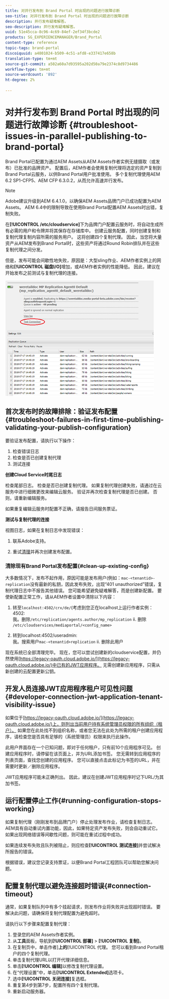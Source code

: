 ```yaml
---
title: 对并行发布到 Brand Portal 时出现的问题进行故障诊断
seo-title: 对并行发布到 Brand Portal 时出现的问题进行故障诊断
description: 并行发布疑难解答。
seo-description: 并行发布疑难解答。
uuid: 51e45cca-8c96-4c69-84ef-2ef34f3bcde2
products: SG_EXPERIENCEMANAGER/Brand_Portal
content-type: reference
topic-tags: brand-portal
discoiquuid: a4801024-b509-4c51-afd8-e337417e658b
translation-type: tm+mt
source-git-commit: a502a60a7d93595a202d50a79e2374c8d9734486
workflow-type: tm+mt
source-wordcount: '892'
ht-degree: 2%

---
```



# 对并行发布到 Brand Portal 时出现的问题进行故障诊断 {#troubleshoot-issues-in-parallel-publishing-to-brand-portal}

Brand Portal已配置为通过AEM Assets从AEM Assets作者实例无缝摄取（或发布）已批准的品牌资产。 配置[](../using/configure-aem-assets-with-brand-portal.md)后，AEM作者会使用复制代理将选定的资产复制到Brand Portal云服务，以供Brand Portal用户批准使用。 多个复制代理使用AEM 6.2 SP1-CFP5、AEM CFP 6.3.0.2，从而允许高速并行发布。

>[!NOTE]
>
>Adobe建议升级到AEM 6.4.1.0，以确保AEM Assets品牌门户已成功配置为AEM Assets。 AEM 6.4中的限制导致在使用Brand Portal配置AEM Assets时出错，复制失败。

在&#x200B;**[!UICONTROL /etc/cloudservice]**&#x200B;下为品牌门户配置云服务时，将自动生成所有必需的用户和令牌并将其保存在存储库中。 创建云服务配置，同时创建复制和复制代理复制内容所需的服务用户。 这将创建四个复制代理。 因此，当您将大量资产从AEM发布到Brand Portal时，这些资产将通过Round Robin排队并在这些复制代理之间分发。

但是，发布可能会间歇性地失败，原因是：大型sling作业、AEM作者实例上的网络和&#x200B;**[!UICONTROL 磁盘I/O]**&#x200B;增加，或AEM作者实例的性能降低。 因此，建议在开始发布之前测试与复制代理的连接。

![](assets/test-connection.png)

## 首次发布时的故障排除：验证发布配置{#troubleshoot-failures-in-first-time-publishing-validating-your-publish-configuration}

要验证发布配置，请执行以下操作：

1. 检查错误日志
1. 检查是否已创建复制代理
1. 测试连接

**创建Cloud Service时尾日志**

检查尾部日志。 检查是否已创建复制代理。 如果复制代理创建失败，请通过在云服务中进行细微更改来编辑云服务。 验证并再次检查复制代理是否已创建。 否则，请重新编辑服务。

如果重复编辑云服务时配置不正确，请报告日间服务票证。

**测试与复制代理的连接**

视图日志，如果在复制日志中发现错误：

1. 联系Adobe支持。

1. 重试[清理](../using/troubleshoot-parallel-publishing.md#clean-up-existing-config)并再次创建发布配置。

<!--
Comment Type: remark
Last Modified By: Mini Gulati (mgulati)
Last Modified Date: 2018-06-21T22:56:21.256-0400
<p>?? check and compare public key. At times public key is different</p>
<p>?? another thing to check in /useradmin</p>
-->

### 清除现有Brand Portal发布配置{#clean-up-existing-config}

大多数情况下，发布不起作用，原因可能是发布用户(例如：`mac-<tenantid>-replication`没有最新的私钥，因此发布失败，出现“401 unauthorized”错误，复制代理日志中不报告其他错误。 您可能希望避免疑难解答，而是创建新配置。 要使新配置正常工作，请从AEM作者设置中清除以下内容：

1. 转至`localhost:4502/crx/de/`(考虑到您正在localhost上运行作者实例：4502:\
   我。删除`/etc/replication/agents.author/mp_replication`
ii. 删除 
`/etc/cloudservices/mediaportal/<config_name>`

1. 转到localhost:4502/useradmin:\
   我。搜索用户`mac-<tenantid>replication`
ii. 删除此用户

现在系统已全部清理完毕。 现在，您可以尝试创建新的cloudservice配置，并仍然使用[https://legacy-oauth.cloud.adobe.io/](https://legacy-oauth.cloud.adobe.io/)中已有的JWT应用程序。 无需创建新应用程序，只需从新创建的云配置更新公钥。

## 开发人员连接JWT应用程序租户可见性问题{#developer-connection-jwt-application-tenant-visibility-issue}

如果位于[https://legacy-oauth.cloud.adobe.io/](https://legacy-oauth.cloud.adobe.io/)上，则列出当前用户持有系统管理员权限的所有组织（租户）。 如果您在此处找不到组织名称，或者您无法在此处为所需的租户创建应用程序，请检查您是否具有足够的（系统管理员）权限来执行此操作。

此用户界面存在一个已知问题，即对于任何租户，只有前10个应用程序可见。 创建应用程序时，请停留在该页面上，并为URL添加书签。 您无需转到应用程序的列表页面，查找您创建的应用程序。 您可以直接点击此标记为书签的URL，并在需要时更新／删除应用程序。

JWT应用程序可能未正确列出。 因此，建议在创建JWT应用程序时记下URL/为其加书签。

## 运行配置停止工作{#running-configuration-stops-working}

<!--
Comment Type: draft

<p>If the running configuration stops working, either of the following two possibilities
<g class="gr_ gr_15 gr-alert gr_gramm gr_inline_cards gr_run_anim Grammar multiReplace" data-gr-id="15" id="15" style="font-size: 12px;">
are
</g> there:</p>
<p>1.
<g class="gr_ gr_14 gr-alert gr_gramm gr_inline_cards gr_run_anim Grammar only-ins doubleReplace replaceWithoutSep" data-gr-id="14" id="14">
Connection
</g> has failed, or</p>
<p>2. Publish has failed with permission to dam-replication-service denied, while connection has passed </p>
<p>If the connection has failed [1], the
<g class="gr_ gr_10 gr-alert gr_spell gr_inline_cards gr_run_anim ContextualSpelling ins-del multiReplace" data-gr-id="10" id="10">
fail safe
</g> way to fix it is to <a href="../using/troubleshoot-parallel-publishing.md#main-pars-header-1664955658">clean up</a> the existing Brand Portal publish configuration and recreate a publish configuration. </p>
<p>However, if the
<g class="gr_ gr_18 gr-alert gr_spell gr_inline_cards gr_run_anim ContextualSpelling" data-gr-id="18" id="18">
publish
</g> has failed with
<g class="gr_ gr_16 gr-alert gr_gramm gr_inline_cards gr_run_anim Grammar only-ins doubleReplace replaceWithoutSep" data-gr-id="16" id="16">
permission
</g> denied to dam-replication-service, raise a support ticket.</p>
-->

如果复制代理（刚刚发布到品牌门户）停止处理发布作业，请检查复制日志。 AEM具有自动重试内置功能，因此，如果特定资产发布失败，则会自动重试它。 如果出现网络错误等间歇性问题，则可能在重试过程中成功。

如果连续发布失败且队列被阻止，则应检查&#x200B;**[!UICONTROL 测试连接]**&#x200B;并尝试解决所报告的错误。

根据错误，建议您记录支持票证，以便Brand Portal工程团队可以帮助您解决问题。


## 配置复制代理以避免连接超时错误{#connection-timeout}

通常，如果复制队列中有多个挂起请求，则发布作业将失败并出现超时错误。 要解决此问题，请确保将复制代理配置为避免超时。

请执行以下步骤来配置复制代理：
1. 登录您的AEM Assets作者实例。
1. 从&#x200B;**工具**&#x200B;面板，导航到&#x200B;**[!UICONTROL 部署]** > **[!UICONTROL 复制]**。
1. 在复制页中，单击作者&#x200B;]**上的**[!UICONTROL &#x200B;代理。 您可以看到Brand Portal租户的四个复制代理。
1. 单击复制代理URL以打开代理详细信息。
1. 单击&#x200B;**[!UICONTROL 编辑]**&#x200B;以修改复制代理设置。
1. 在“代理设置”中，单击&#x200B;**[!UICONTROL Extended]**&#x200B;选项卡。
1. 选中&#x200B;**[!UICONTROL 关闭连接]**&#x200B;复选框。
1. 重复第4步到第7步，配置所有四个复制代理。
1. 重新启动服务器。